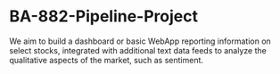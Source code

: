 # BA-882-Pipeline-Project
We aim to build a dashboard or basic WebApp reporting information on select stocks, integrated with additional text data feeds to analyze the qualitative aspects of the market, such as sentiment.
